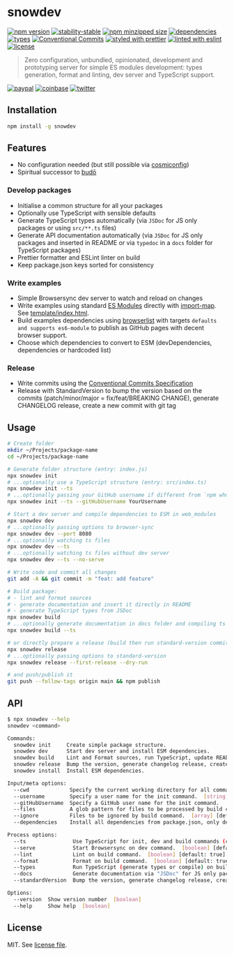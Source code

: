 # snowdev

[![npm version](https://img.shields.io/npm/v/snowdev)](https://www.npmjs.com/package/snowdev)
[![stability-stable](https://img.shields.io/badge/stability-stable-green.svg)](https://www.npmjs.com/package/snowdev)
[![npm minzipped size](https://img.shields.io/bundlephobia/minzip/snowdev)](https://www.npmjs.com/package/snowdev)
[![dependencies](https://img.shields.io/david/dmnsgn/snowdev)](https://github.com/dmnsgn/snowdev/blob/main/package.json)
[![types](https://img.shields.io/npm/types/snowdev)](https://github.com/microsoft/TypeScript)
[![Conventional Commits](https://img.shields.io/badge/Conventional%20Commits-1.0.0-fa6673.svg)](https://conventionalcommits.org)
[![styled with prettier](https://img.shields.io/badge/styled_with-Prettier-f8bc45.svg?logo=prettier)](https://github.com/prettier/prettier)
[![linted with eslint](https://img.shields.io/badge/linted_with-ES_Lint-4B32C3.svg?logo=eslint)](https://github.com/eslint/eslint)
[![license](https://img.shields.io/github/license/dmnsgn/snowdev)](https://github.com/snowdev/snowdev/blob/main/LICENSE)

> Zero configuration, unbundled, opinionated, development and prototyping server for simple ES modules development: types generation, format and linting, dev server and TypeScript support.

[![paypal](https://img.shields.io/badge/donate-paypal-informational?logo=paypal)](https://paypal.me/dmnsgn)
[![coinbase](https://img.shields.io/badge/donate-coinbase-informational?logo=coinbase)](https://commerce.coinbase.com/checkout/56cbdf28-e323-48d8-9c98-7019e72c97f3)
[![twitter](https://img.shields.io/twitter/follow/dmnsgn?style=social)](https://twitter.com/dmnsgn)

## Installation

```bash
npm install -g snowdev
```

## Features

- No configuration needed (but still possible via [cosmiconfig](https://github.com/davidtheclark/cosmiconfig))
- Spiritual successor to [budō](https://github.com/mattdesl/budo/)

### Develop packages

- Initialise a common structure for all your packages
- Optionally use TypeScript with sensible defaults
- Generate TypeScript types automatically (via `JSDoc` for JS only packages or using `src/**.ts` files)
- Generate API documentation automatically (via `JSDoc` for JS only packages and inserted in README or via `typedoc` in a `docs` folder for TypeScript packages)
- Prettier formatter and ESLint linter on build
- Keep package.json keys sorted for consistency

### Write examples

- Simple Browsersync dev server to watch and reload on changes
- Write examples using standard [ES Modules](https://developer.mozilla.org/en-US/docs/Web/JavaScript/Guide/Modules) directly with [import-map](https://github.com/WICG/import-maps). See [template/index.html](template/index.html).
- Build examples dependencies using [browserlist](https://github.com/browserslist/browserslist) with targets `defaults and supports es6-module` to publish as GitHub pages with decent browser support.
- Choose which dependencies to convert to ESM (devDependencies, dependencies or hardcoded list)

### Release

- Write commits using the [Conventional Commits Specification](https://www.conventionalcommits.org/en/v1.0.0/)
- Release with StandardVersion to bump the version based on the commits (patch/minor/major = fix/feat/BREAKING CHANGE), generate CHANGELOG release, create a new commit with git tag

## Usage

```bash
# Create folder
mkdir ~/Projects/package-name
cd ~/Projects/package-name

# Generate folder structure (entry: index.js)
npx snowdev init
# ...optionally use a TypeScript structure (entry: src/index.ts)
npx snowdev init --ts
# ...optionally passing your GitHub username if different from `npm whoami`
npx snowdev init --ts --gitHubUsername YourUsername

# Start a dev server and compile dependencies to ESM in web_modules
npx snowdev dev
# ...optionally passing options to browser-sync
npx snowdev dev --port 8080
# ...optionally watching ts files
npx snowdev dev --ts
# ...optionally watching ts files without dev server
npx snowdev dev --ts --no-serve

# Write code and commit all changes
git add -A && git commit -m "feat: add feature"

# Build package:
# - lint and format sources
# - generate documentation and insert it directly in README
# - generate TypeScript types from JSDoc
npx snowdev build
# ...optionally generate documentation in docs folder and compiling ts files and types using tsconfig.json
npx snowdev build --ts

# or directly prepare a release (build then run standard-version committing all artefacts eg. docs)
npx snowdev release
# ...optionally passing options to standard-version
npx snowdev release --first-release --dry-run

# and push/publish it
git push --follow-tags origin main && npm publish
```

## API

```bash
$ npx snowdev --help
snowdev <command>

Commands:
  snowdev init     Create simple package structure.
  snowdev dev      Start dev server and install ESM dependencies.
  snowdev build    Lint and Format sources, run TypeScript, update README API.
  snowdev release  Bump the version, generate changelog release, create a new commit with git tag.
  snowdev install  Install ESM dependencies.

Input/meta options:
  --cwd             Specify the current working directory for all commands.  [string] [default: process.cwd()]
  --username        Specify a user name for the init command.  [string] [default: $ npm whoami]
  --gitHubUsername  Specify a GitHub user name for the init command.  [string] [default: options.username]
  --files           A glob pattern for files to be processed by build command. All JS and TS files in root or "src/" folder.  [string] [default: "{*.+(t|j||mj)s,src/**/*.+(t|j||mj)s}"]
  --ignore          Files to be ignored by build command.  [array] [default: ["**/node_modules/**", "**/web_modules/**"]]
  --dependencies    Install all dependencies from package.json, only devDependencies ("dev"), only dependencies ("dep") or an array of dependency as ES module into web_modules.  [string] [choices: "all", "dev", "dep"] [default: all]

Process options:
  --ts               Use TypeScript for init, dev and build commands (create index.ts, watch files or build files).  [boolean] [default: false]
  --serve            Start Browsersync on dev command.  [boolean] [default: true]
  --lint             Lint on build command.  [boolean] [default: true]
  --format           Format on build command.  [boolean] [default: true]
  --types            Run TypeScript (generate types or compile) on build command or watch on dev command.  [boolean] [default: true]
  --docs             Generate documentation via "JSDoc" for JS only packages and inserted in README or via "typedoc" in a "docs" folder with --ts on build command.  [boolean] [default: true]
  --standardVersion  Bump the version, generate changelog release, create a new commit with git tag on release command.  [default: true]

Options:
  --version  Show version number  [boolean]
  --help     Show help  [boolean]
```

## License

MIT. See [license file](https://github.com/dmnsgn/snowdev/blob/main/LICENSE.md).
